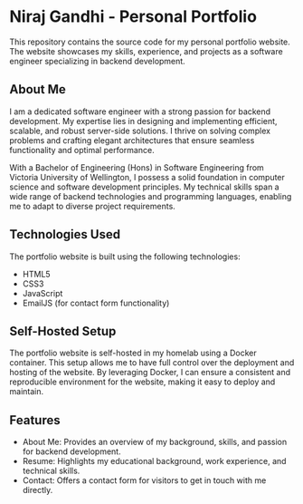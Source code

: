 # Niraj Gandhi - Personal Portfolio

This repository contains the source code for my personal portfolio website. The website showcases my skills, experience, and projects as a software engineer specializing in backend development.

## About Me

I am a dedicated software engineer with a strong passion for backend development. My expertise lies in designing and implementing efficient, scalable, and robust server-side solutions. I thrive on solving complex problems and crafting elegant architectures that ensure seamless functionality and optimal performance.

With a Bachelor of Engineering (Hons) in Software Engineering from Victoria University of Wellington, I possess a solid foundation in computer science and software development principles. My technical skills span a wide range of backend technologies and programming languages, enabling me to adapt to diverse project requirements.

## Technologies Used

The portfolio website is built using the following technologies:

- HTML5
- CSS3
- JavaScript
- EmailJS (for contact form functionality)

## Self-Hosted Setup

The portfolio website is self-hosted in my homelab using a Docker container. This setup allows me to have full control over the deployment and hosting of the website. By leveraging Docker, I can ensure a consistent and reproducible environment for the website, making it easy to deploy and maintain.

## Features

- About Me: Provides an overview of my background, skills, and passion for backend development.
- Resume: Highlights my educational background, work experience, and technical skills.
- Contact: Offers a contact form for visitors to get in touch with me directly.
